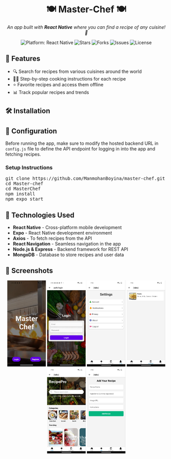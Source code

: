 <h1 align="center">🍽️ Master-Chef 🍽️</h1>
<p align="center">
  <i>An app built with <b>React Native</b> where you can find a recipe of any cuisine! 🥘</i>
</p>

<p align="center">
  <img src="https://img.shields.io/badge/platform-React%20Native-blue.svg" alt="Platform: React Native" />
  <img src="https://img.shields.io/github/stars/ManmohanBoyina/master-chef" alt="Stars" />
  <img src="https://img.shields.io/github/forks/ManmohanBoyina/master-chef" alt="Forks" />
  <img src="https://img.shields.io/github/issues/ManmohanBoyina/master-chef" alt="Issues" />
  <img src="https://img.shields.io/github/license/ManmohanBoyina/master-chef" alt="License" />
</p>

<h2>🚀 Features</h2>
<ul>
  <li>🔍 Search for recipes from various cuisines around the world</li>
  <li>👨‍🍳 Step-by-step cooking instructions for each recipe</li>
  <li>⭐ Favorite recipes and access them offline</li>
  <li>📊 Track popular recipes and trends</li>
</ul>

<h2>🛠️ Installation</h2>
<h2>🔧 Configuration</h2> <p>Before running the app, make sure to modify the hosted backend URL in <code>config.js</code> file to define the API endpoint for logging in into the app and fetching recipes.</p> <h3>Setup Instructions</h3>
<pre>
git clone https://github.com/ManmohanBoyina/master-chef.git
cd Master-chef
cd MasterChef
npm install
npm expo start
</pre>

<h2>📱 Technologies Used</h2>
<ul>
  <li><b>React Native</b> - Cross-platform mobile development</li>
  <li><b>Expo</b> - React Native development environment</li>
  <li><b>Axios</b> - To fetch recipes from the API</li>
  <li><b>React Navigation</b> - Seamless navigation in the app</li>
  <li><b>Node.js & Express</b> - Backend framework for REST API</li>
  <li><b>MongoDB</b> - Database to store recipes and user data</li>
</ul>

<h2>📸 Screenshots</h2>
<p align="center">
  <img src="WhatsApp Image 2024-10-17 at 05.07.56_e95cfd37.jpg" alt="Screen 2" width="120" />
  <img src="WhatsApp Image 2024-10-17 at 05.07.55_1903fae0.jpg" alt="Screen 1" width="120" />
  <img src="photo_2024-10-30_19-48-17.jpg" alt="Screen 3" width="120" />
  <img src="photo_2024-10-30_19-48-28.jpg" alt="Screen 4" width="120" />
  <img src="photo_2024-10-30_19-48-33.jpg" alt="Screen 5" width="120" />
  <img src="photo_2024-10-30_19-48-36.jpg" alt="Screen 6" width="120" />
</p>
